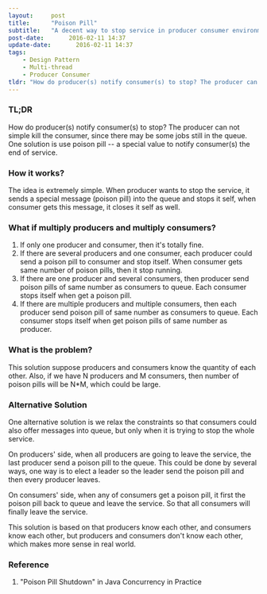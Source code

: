 ```yaml
---
layout:     post
title:      "Poison Pill"
subtitle:   "A decent way to stop service in producer consumer environment"
post-date:       2016-02-11 14:37
update-date:       2016-02-11 14:37
tags:
    - Design Pattern
    - Multi-thread
    - Producer Consumer
tldr: "How do producer(s) notify consumer(s) to stop? The producer can not simple kill the consumer, since there may be some jobs still in the queue. One solution is use poison pill -- a special value to notify consumer(s) the end of service."
---
```


### TL;DR

How do producer(s) notify consumer(s) to stop? The producer can not simple kill the consumer, since there may be some jobs still in the queue. One solution is use poison pill -- a special value to notify consumer(s) the end of service.

### How it works?
The idea is extremely simple. When producer wants to stop the service, it sends a special message (poison pill) into the queue and stops it self, when consumer gets this message, it closes it self as well.

### What if multiply producers and multiply consumers?
1. If only one producer and consumer, then it's totally fine. 
2. If there are several producers and one consumer, each producer could send a poison pill to consumer and stop itself. When consumer gets same number of poison pills, then it stop running.
3. If there are one producer and several consumers, then producer send poison pills of same number as consumers to queue. Each consumer stops itself when get a poison pill.
4. If there are multiple producers and multiple consumers, then each producer send poison pill of same number as consumers to queue. Each consumer stops itself when get poison pills of same number as producer.

### What is the problem?
This solution suppose producers and consumers know the quantity of each other.
Also, if we have N producers and M consumers, then number of poison pills will be N*M, which could be large.

### Alternative Solution
One alternative solution is we relax the constraints so that consumers could also offer messages into queue, but only when it is trying to stop the whole service.

On producers' side, when all producers are going to leave the service, the last producer send a poison pill to the queue. This could be done by several ways, one way is to elect a leader so the leader send the poison pill and then every producer leaves.

On consumers' side, when any of consumers get a poison pill, it first the poison pill back to queue and leave the service. So that all consumers will finally leave the service.

This solution is based on that producers know each other, and consumers know each other, but producers and consumers don't know each other, which makes more sense in real world.

### Reference
1.  "Poison Pill Shutdown" in Java Concurrency in Practice
